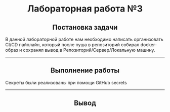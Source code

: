 <h1 align="center">Лабораторная работа №3</h1>

<h2 align="center">Постановка задачи</h2>
В данной лабораторной работе нам необходимо написать организовать CI/CD пайплайн, который после пуша в репозиторий собирал docker-образ и сохранял вывод в Репозиторий/Сервер/Локальную машину. 

---

<h2 align="center">Выполнение работы</h2>
Секреты были реализованы при помощи GitHub secrets

---

<h2 align="center">Вывод</h2>
